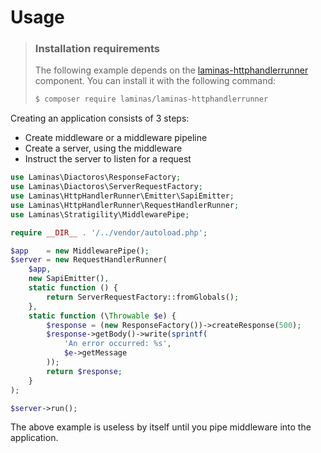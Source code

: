 # Usage

<!-- markdownlint-disable-next-line header-increment -->
> ### Installation requirements
>
> The following example depends on the [laminas-httphandlerrunner](http://docs.laminas.dev/laminas-httphandlerrunner)
> component. You can install it with the following command:
>
> ```bash
> $ composer require laminas/laminas-httphandlerrunner
> ```

Creating an application consists of 3 steps:

- Create middleware or a middleware pipeline
- Create a server, using the middleware
- Instruct the server to listen for a request

```php
use Laminas\Diactoros\ResponseFactory;
use Laminas\Diactoros\ServerRequestFactory;
use Laminas\HttpHandlerRunner\Emitter\SapiEmitter;
use Laminas\HttpHandlerRunner\RequestHandlerRunner;
use Laminas\Stratigility\MiddlewarePipe;

require __DIR__ . '/../vendor/autoload.php';

$app    = new MiddlewarePipe();
$server = new RequestHandlerRunner(
    $app,
    new SapiEmitter(),
    static function () {
        return ServerRequestFactory::fromGlobals();
    },
    static function (\Throwable $e) {
        $response = (new ResponseFactory())->createResponse(500);
        $response->getBody()->write(sprintf(
            'An error occurred: %s',
            $e->getMessage
        ));
        return $response;
    }
);

$server->run();
```

The above example is useless by itself until you pipe middleware into the application.
